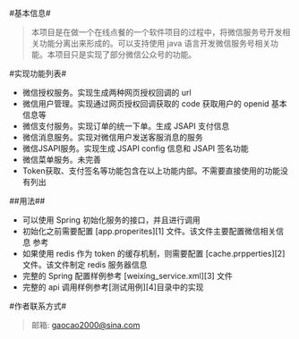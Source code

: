 #基本信息#
>本项目是在做一个在线点餐的一个软件项目的过程中，将微信服务号开发相关功能分离出来形成的。可以支持使用 java 语言开发微信服务号相关功能。本项目只是实现了部分微信公众号的功能。

#实现功能列表#

 - 微信授权服务。实现生成两种网页授权回调的 url 
 - 微信用户管理。实现通过网页授权回调获取的 code 获取用户的 openid 基本信息等
 - 微信支付服务。实现订单的统一下单。生成 JSAPI 支付信息
 - 微信消息服务。实现对微信用户发送客服消息的服务
 - 微信JSAPI服务。实现生成 JSAPI config 信息和 JSAPI 签名功能
 - 微信菜单服务。未完善
 - Token获取、支付签名等功能包含在以上功能内部。不需要直接使用的功能没有列出

##用法##

 - 可以使用 Spring 初始化服务的接口，并且进行调用
 - 初始化之前需要配置 [app.properites][1] 文件。该文件主要配置微信相关信息
参考
 - 如果使用 redis 作为 token 的缓存机制，则需要配置 [cache.prpperties][2] 文件。该文件制定 redis 服务器信息
 - 完整的 Spring 配置样例参考 [weixing_service.xml][3] 文件
 - 完整的 api 调用样例参考[测试用例][4]目录中的实现 

#作者联系方式#
>邮箱: gaocao2000@sina.com